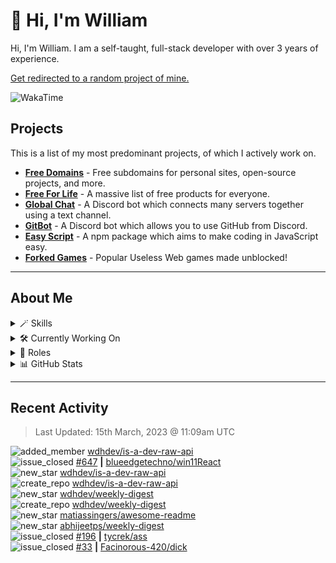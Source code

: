 # 👋 Hi, I'm William
Hi, I'm William. I am a self-taught, full-stack developer with over 3 years of experience.

[Get redirected to a random project of mine.](https://random.wdh.gg)

![WakaTime](https://wakatime.com/badge/user/817e29c1-e1ac-4adc-936b-37bfa447c165.svg?style=for-the-badge)

## Projects

This is a list of my most predominant projects, of which I actively work on.

- **[Free Domains](https://wdh.gg/domains)** - Free subdomains for personal sites, open-source projects, and more.
- **[Free For Life](https://wdh.gg/freeforlife)** - A massive list of free products for everyone.
- **[Global Chat](https://wdh.gg/globalchat)** - A Discord bot which connects many servers together using a text channel.
- **[GitBot](https://wdh.gg/gitbot)** - A Discord bot which allows you to use GitHub from Discord.
- **[Easy Script](https://wdh.gg/easyscript)** - A npm package which aims to make coding in JavaScript easy.
- **[Forked Games](https://wdh.gg/forkedgames)** - Popular Useless Web games made unblocked!

---

## About Me

<details>
  <summary>🪄 Skills</summary>
  <br>

  ![Skills](https://skillicons.dev/icons?i=html,css,js,ts,nodejs,tailwind,md)

</details>

<details>
  <summary>🛠️ Currently Working On</summary>
  <br>

  [![Global Chat](https://img.shields.io/badge/Global%20Chat-333333?style=for-the-badge)](https://wdh.gg/globalchat)

</details>

<details>
  <summary>💼 Roles</summary>
  <br>

  [![Future Focus Accounting](https://img.shields.io/badge/Future%20Focus%20Accounting-Developer-222222?style=for-the-badge)](https://wdh.gg/ffa)

  [![DanBot Hosting](https://img.shields.io/badge/DanBot%20Hosting-Trial%20Developer-222222?style=for-the-badge)](https://wdh.gg/dbh)

  [![Open Domains](https://img.shields.io/badge/Open%20Domains-Maintainer-222222?style=for-the-badge)](https://wdh.gg/open-domains)

  [![is-a.dev](https://img.shields.io/badge/is--a.dev-Maintainer-222222?style=for-the-badge)](https://wdh.gg/is-a-dev)

  [![is-a-good.dev](https://img.shields.io/badge/is--a--good.dev-Helper-222222?style=for-the-badge)](https://wdh.gg/is-a-good-dev)

</details>

<details>
<summary>📊 GitHub Stats</summary>
<br>

  ![GitHub Stats](https://github-readme-stats.vercel.app/api?username=williamdavidharrison&theme=algolia&show_icons=true&border_radius=8&count_private=true&include_all_commits=true)

</details>

---

## Recent Activity

<!--RECENT_ACTIVITY:last_update-->
> Last Updated: 15th March, 2023 @ 11:09am UTC
<!--RECENT_ACTIVITY:last_update_end-->

<!--RECENT_ACTIVITY:start-->
![added_member](https://cdn.jsdelivr.net/gh/Readme-Workflows/Readme-Icons@main/icons/octicons/People.svg) [wdhdev/is-a-dev-raw-api](https://github.com/wdhdev/is-a-dev-raw-api)<br>
![issue_closed](https://cdn.jsdelivr.net/gh/Readme-Workflows/Readme-Icons@main/icons/octicons/IssueClosed.svg) [#647](https://github.com/blueedgetechno/win11React/issues/647) **|** [blueedgetechno/win11React](https://github.com/blueedgetechno/win11React)<br>
![new_star](https://cdn.jsdelivr.net/gh/Readme-Workflows/Readme-Icons@main/icons/octicons/StarredRepositoryYellow.svg) [wdhdev/is-a-dev-raw-api](https://github.com/wdhdev/is-a-dev-raw-api)<br>
![create_repo](https://cdn.jsdelivr.net/gh/Readme-Workflows/Readme-Icons@main/icons/octicons/Repository.svg) [wdhdev/is-a-dev-raw-api](https://github.com/wdhdev/is-a-dev-raw-api)<br>
![new_star](https://cdn.jsdelivr.net/gh/Readme-Workflows/Readme-Icons@main/icons/octicons/StarredRepositoryYellow.svg) [wdhdev/weekly-digest](https://github.com/wdhdev/weekly-digest)<br>
![create_repo](https://cdn.jsdelivr.net/gh/Readme-Workflows/Readme-Icons@main/icons/octicons/Repository.svg) [wdhdev/weekly-digest](https://github.com/wdhdev/weekly-digest)<br>
![new_star](https://cdn.jsdelivr.net/gh/Readme-Workflows/Readme-Icons@main/icons/octicons/StarredRepositoryYellow.svg) [matiassingers/awesome-readme](https://github.com/matiassingers/awesome-readme)<br>
![new_star](https://cdn.jsdelivr.net/gh/Readme-Workflows/Readme-Icons@main/icons/octicons/StarredRepositoryYellow.svg) [abhijeetps/weekly-digest](https://github.com/abhijeetps/weekly-digest)<br>
![issue_closed](https://cdn.jsdelivr.net/gh/Readme-Workflows/Readme-Icons@main/icons/octicons/IssueClosed.svg) [#196](https://github.com/tycrek/ass/issues/196) **|** [tycrek/ass](https://github.com/tycrek/ass)<br>
![issue_closed](https://cdn.jsdelivr.net/gh/Readme-Workflows/Readme-Icons@main/icons/octicons/IssueClosed.svg) [#33](https://github.com/Facinorous-420/dick/issues/33) **|** [Facinorous-420/dick](https://github.com/Facinorous-420/dick)<br>
<!--RECENT_ACTIVITY:end-->
